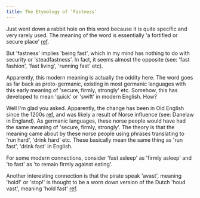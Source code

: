 ```yaml
---
title: The Etymology of 'Fastness'
---
```



Just went down a rabbit hole on this word because it is quite specific and very rarely used. The meaning of the word is essentially 'a fortified or secure place' [ref](https://www.merriam-webster.com/dictionary/fastness).

But 'fastness' implies 'being fast', which in my mind has nothing to do with security or 'steadfastness'. In fact, it seems almost the opposite (see: 'fast fashion', 'fast living', 'running fast' etc).

Apparently, this modern meaning is actually the oddity here. The word goes as far back as proto-germanic, existing in most germanic languages with this early meaning of 'secure, firmly, strongly' etc. Somehow, this has developed to mean 'quick' or 'swift' in modern English. How?

Well I'm glad you asked. Apparently, the change has been in Old English since the 1200s [ref](https://www.etymonline.com/word/fast), and was likely a result of Norse influence (see: Danelaw in England). As germanic languages, these norse people would have had the same meaning of 'secure, firmly, strongly'. The theory is that the meaning came about by these norse people using phrases translating to 'run hard', 'drink hard' etc. These basically mean the same thing as 'run fast', 'drink fast' in English.

For some modern connections, consider 'fast asleep' as 'firmly asleep' and 'to fast' as 'to remain firmly against eating'.

Another interesting connection is that the pirate speak 'avast', meaning 'hold!' or 'stop!' is thought to be a worn down version of the Dutch 'houd vast', meaning 'hold fast' [ref](https://www.etymonline.com/search?q=avast).
